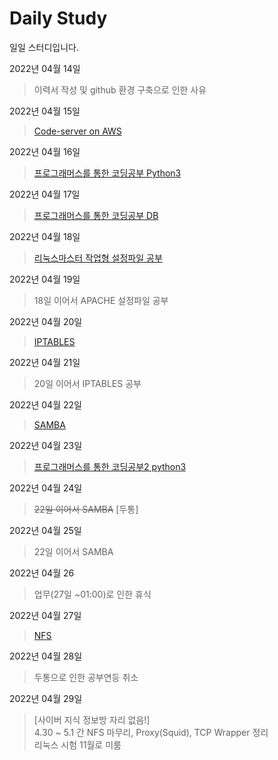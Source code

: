 # Daily Study
일일 스터디입니다.

2022년 04월 14일 
> 이력서  작성 및 github 환경 구축으로 인한 사유

2022년 04월 15일
> [Code-server on AWS](/2022/0415_Create_Code_Server.md)

2022년 04월 16일
> [프로그래머스를 통한 코딩공부 Python3](/2022/0416_Study.md)

2022년 04월 17일 
> [프로그래머스를 통한 코딩공부 DB](/2022/0417_Study.md)

2022년 04월 18일
> [리눅스마스터 작업형 설정파일 공부](/2022/0418_0419_LinuxMaster_Study.md)

2022년 04월 19일
> 18일 이어서 APACHE 설정파일 공부

2022년 04월 20일
> [IPTABLES](/2022/0420_IPTABLES.md)

2022년 04월 21일
> 20일 이어서 IPTABLES 공부 

2022년 04월 22일
> [SAMBA](/2022/0422_SAMBA.md)

2022년 04월 23일
> [프로그래머스를 통한 코딩공부2 python3](/2022/0423_Study.md)

2022년 04월 24일
> ~~22일 이어서 SAMBA~~ [두통]

2022년 04월 25일
> 22일 이어서 SAMBA

2022년 04월 26
> 업무(27일 ~01:00)로 인한 휴식

2022년 04월 27일
> [NFS](/2022/0422_NFS.md)

2022년 04월 28일
> 두통으로 인한 공부연등 취소

2022년 04월 29일
> [사이버 지식 정보방 자리 없음!]  
> 4.30 ~ 5.1 간 NFS 마무리, Proxy(Squid), TCP Wrapper 정리  
> 리눅스 시험 11월로 미룸
